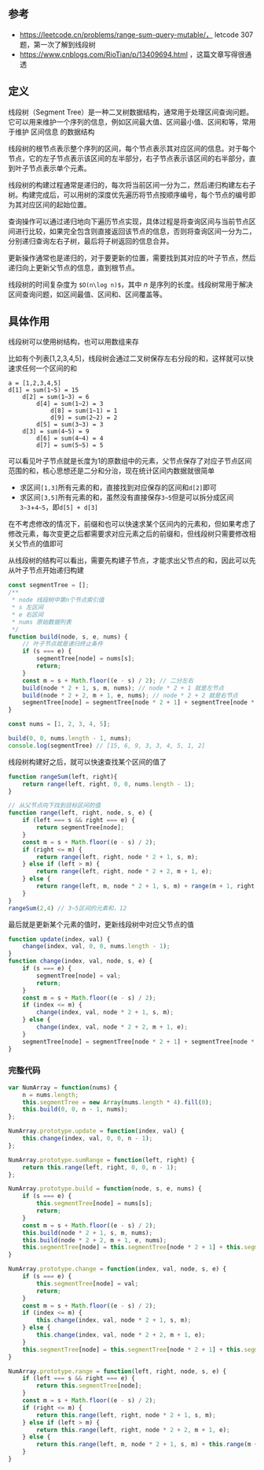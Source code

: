 
## 参考

* https://leetcode.cn/problems/range-sum-query-mutable/， letcode 307题，第一次了解到线段树
* https://www.cnblogs.com/RioTian/p/13409694.html ，这篇文章写得很通透

## 定义

线段树（Segment Tree）是一种二叉树数据结构，通常用于处理区间查询问题。它可以用来维护一个序列的信息，例如区间最大值、区间最小值、区间和等，常用于维护 区间信息 的数据结构

线段树的根节点表示整个序列的区间，每个节点表示其对应区间的信息。对于每个节点，它的左子节点表示该区间的左半部分，右子节点表示该区间的右半部分，直到叶子节点表示单个元素。

线段树的构建过程通常是递归的，每次将当前区间一分为二，然后递归构建左右子树。构建完成后，可以用树的深度优先遍历将节点按顺序编号，每个节点的编号即为其对应区间的起始位置。

查询操作可以通过递归地向下遍历节点实现，具体过程是将查询区间与当前节点区间进行比较，如果完全包含则直接返回该节点的信息，否则将查询区间一分为二，分别递归查询左右子树，最后将子树返回的信息合并。

更新操作通常也是递归的，对于要更新的位置，需要找到其对应的叶子节点，然后递归向上更新父节点的信息，直到根节点。

线段树的时间复杂度为 `$O(n\log n)$`，其中 $n$ 是序列的长度。线段树常用于解决区间查询问题，如区间最值、区间和、区间覆盖等。

## 具体作用

线段树可以使用树结构，也可以用数组来存

比如有个列表[1,2,3,4,5]，线段树会通过二叉树保存左右分段的和，这样就可以快速求任何一个区间的和

```
a = [1,2,3,4,5]
d[1] = sum(1~5) = 15
    d[2] = sum(1~3) = 6
        d[4] = sum(1~2) = 3
            d[8] = sum(1~1) = 1
            d[9] = sum(2~2) = 2
        d[5] = sum(3~3) = 3
    d[3] = sum(4~5) = 9
        d[6] = sum(4~4) = 4
        d[7] = sum(5~5) = 5
```

可以看见叶子节点就是长度为1的原数组中的元素，父节点保存了对应子节点区间范围的和，核心思想还是二分和分治，现在统计区间内数据就很简单

* 求区间`[1,3]`所有元素的和，直接找到对应保存的区间和`d[2]`即可
* 求区间`[3,5]`所有元素的和，虽然没有直接保存`3~5`但是可以拆分成区间`3~3`+`4~5`，即`d[5] + d[3]`

在不考虑修改的情况下，前缀和也可以快速求某个区间内的元素和，但如果考虑了修改元素，每次变更之后都需要求对应元素之后的前缀和，但线段树只需要修改相关父节点的值即可

从线段树的结构可以看出，需要先构建子节点，才能求出父节点的和，因此可以先从叶子节点开始递归构建

```js
const segmentTree = [];
/**
 * node 线段树中第n个节点索引值
 * s 左区间
 * e 右区间
 * nums 原始数据列表
 */
function build(node, s, e, nums) {
    // 叶子节点就是递归终止条件
    if (s === e) {
        segmentTree[node] = nums[s];
        return;
    }
    const m = s + Math.floor((e - s) / 2); // 二分左右
    build(node * 2 + 1, s, m, nums); // node * 2 + 1 就是左节点
    build(node * 2 + 2, m + 1, e, nums); // node * 2 + 2 就是右节点
    segmentTree[node] = segmentTree[node * 2 + 1] + segmentTree[node * 2 + 2];
}

const nums = [1, 2, 3, 4, 5];

build(0, 0, nums.length - 1, nums);
console.log(segmentTree) // [15, 6, 9, 3, 3, 4, 5, 1, 2]
```
线段树构建好之后，就可以快速查找某个区间的值了

```js
function rangeSum(left, right){
    return range(left, right, 0, 0, nums.length - 1);
}

// 从父节点向下找到目标区间的值
function range(left, right, node, s, e) {
    if (left === s && right === e) {
        return segmentTree[node];
    }
    const m = s + Math.floor((e - s) / 2);
    if (right <= m) {
        return range(left, right, node * 2 + 1, s, m);
    } else if (left > m) {
        return range(left, right, node * 2 + 2, m + 1, e);
    } else {
        return range(left, m, node * 2 + 1, s, m) + range(m + 1, right, node * 2 + 2, m + 1, e);
    }
}
rangeSum(2,4) // 3~5区间的元素和，12
```

最后就是更新某个元素的值时，更新线段树中对应父节点的值

```js
function update(index, val) {
    change(index, val, 0, 0, nums.length - 1);
}
function change(index, val, node, s, e) {
    if (s === e) {
        segmentTree[node] = val;
        return;
    }
    const m = s + Math.floor((e - s) / 2);
    if (index <= m) {
        change(index, val, node * 2 + 1, s, m);
    } else {
        change(index, val, node * 2 + 2, m + 1, e);
    }
    segmentTree[node] = segmentTree[node * 2 + 1] + segmentTree[node * 2 + 2];
}
```

### 完整代码

```js
var NumArray = function(nums) {
    n = nums.length;
    this.segmentTree = new Array(nums.length * 4).fill(0);
    this.build(0, 0, n - 1, nums);
};

NumArray.prototype.update = function(index, val) {
    this.change(index, val, 0, 0, n - 1);
};

NumArray.prototype.sumRange = function(left, right) {
    return this.range(left, right, 0, 0, n - 1);
};

NumArray.prototype.build = function(node, s, e, nums) {
    if (s === e) {
        this.segmentTree[node] = nums[s];
        return;
    }
    const m = s + Math.floor((e - s) / 2);
    this.build(node * 2 + 1, s, m, nums);
    this.build(node * 2 + 2, m + 1, e, nums);
    this.segmentTree[node] = this.segmentTree[node * 2 + 1] + this.segmentTree[node * 2 + 2];
}

NumArray.prototype.change = function(index, val, node, s, e) {
    if (s === e) {
        this.segmentTree[node] = val;
        return;
    }
    const m = s + Math.floor((e - s) / 2);
    if (index <= m) {
        this.change(index, val, node * 2 + 1, s, m);
    } else {
        this.change(index, val, node * 2 + 2, m + 1, e);
    }
    this.segmentTree[node] = this.segmentTree[node * 2 + 1] + this.segmentTree[node * 2 + 2];
}

NumArray.prototype.range = function(left, right, node, s, e) {
    if (left === s && right === e) {
        return this.segmentTree[node];
    }
    const m = s + Math.floor((e - s) / 2);
    if (right <= m) {
        return this.range(left, right, node * 2 + 1, s, m);
    } else if (left > m) {
        return this.range(left, right, node * 2 + 2, m + 1, e);
    } else {
        return this.range(left, m, node * 2 + 1, s, m) + this.range(m + 1, right, node * 2 + 2, m + 1, e);
    }
}

```